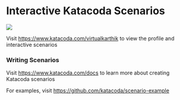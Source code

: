 # Interactive Katacoda Scenarios

[![](http://shields.katacoda.com/katacoda/virtualkarthik/count.svg)](https://www.katacoda.com/virtualkarthik "Get your profile on Katacoda.com")

Visit https://www.katacoda.com/virtualkarthik to view the profile and interactive scenarios

### Writing Scenarios
Visit https://www.katacoda.com/docs to learn more about creating Katacoda scenarios

For examples, visit https://github.com/katacoda/scenario-example
